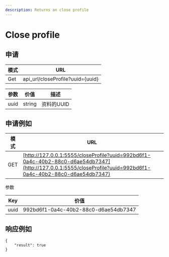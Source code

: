 ```yaml
---
description: Returns an close profile
---
```


# Close profile

## 申请

| 模式  | URL                               |
| --- | --------------------------------- |
| Get | api\_url/closeProfile?uuid={uuid} |



| 参数   | 价值     | 描述      |
| ---- | ------ | ------- |
| uuid | string | 资料的UUID |



## 申请例如

| 模式  | URL                                                                                                                                                          |
| --- | ------------------------------------------------------------------------------------------------------------------------------------------------------------ |
| GET | [http://127.0.0.1:5555/closeProfile?uuid=992bd6f1-0a4c-40b2-88c0-d6ae54db7347](http://127.0.0.1:5555/closeProfile?uuid=992bd6f1-0a4c-40b2-88c0-d6ae54db7347) |

参数

| Key  | 价值                                   |
| ---- | ------------------------------------ |
| uuid | 992bd6f1-0a4c-40b2-88c0-d6ae54db7347 |

## 响应例如

```
{
    "result": true
}
```
